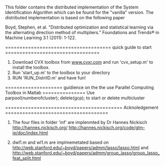 This folder contains the distributed implementation of the System Identification Algorithm which can be found for the "vanilla" version. The distributed implementation is based on the following paper

Boyd, Stephen, et al. "Distributed optimization and statistical learning via the alternating direction method of multipliers." Foundations and Trends® in Machine Learning 3.1 (2011): 1-122.

===================================== quick guide to start =================================

1. Download CVX toolbox from www.cvxr.com and run 'cvx_setup.m' to install the toolbox.
2. Run 'start_up.m' to the toolbox to your directory
3. RUN 'RUN_DistriID.m' and have fun!

==================== guidience on the the use Parallel Computing Toolbox in Matlab =============== 
Use     
parpool(numberofcluster);
delete(gcp);
to start or delete multicluster

========================================= Acknoledgement ====================================

1. The four files in folder 'inf' are implenmted by Dr Hannes Nickisch
http://hannes.nickisch.org/
http://hannes.nickisch.org/code/glm-ie/doc/index.html

2. dwl1.m and wl1.m are implmemetated based on 
http://web.stanford.edu/~boyd/papers/admm/lasso/lasso.html
and 
http://web.stanford.edu/~boyd/papers/admm/group_lasso/group_lasso_feat_split.html



